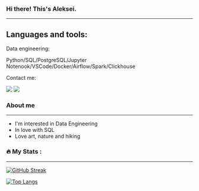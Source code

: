 ### Hi there! This's Aleksei.
---

## Languages and tools:

Data engineering:

Python/SQL/PostgreSQL/Jupyter Notenook/VSCode/Docker/Airflow/Spark/Clickhouse



Contact me:
<div id="badges">
  <a href=_><img src="https://img.shields.io/badge/telegram-blue?logo=telegram&logoColor=white"/></a>
  <a href="mailto:_"><img src="https://img.shields.io/badge/-gmail-green?logo=gmail&logoColor=red"/></a>
</div>

### About me
---

- I'm interested in Data Engineering
- In love with SQL
- Love art, nature and hiking

### :fire: My Stats :
---
[![GitHub Streak](http://github-readme-streak-stats.herokuapp.com?user=Aleksey-shipkov)](https://git.io/streak-stats)

[![Top Langs](https://github-readme-stats.vercel.app/api/top-langs/?username=Aleksey-shipkov)](https://github.com/anuraghazra/github-readme-stats)


<!--
**Aleksey-shipkov/Aleksey-shipkov** is a ✨ _special_ ✨ repository because its `README.md` (this file) appears on your GitHub profile.

Here are some ideas to get you started:

- 🔭 I’m currently working on ...
- 🌱 I’m currently learning ...
- 👯 I’m looking to collaborate on ...
- 🤔 I’m looking for help with ...
- 💬 Ask me about ...
- 📫 How to reach me: ...
- 😄 Pronouns: ...
- ⚡ Fun fact: ...
-->
